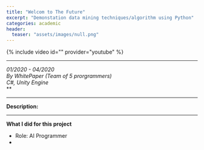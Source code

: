 ```yaml
---
title: "Welcom to The Future"
excerpt: "Demonstation data mining techniques/algorithm using Python"
categories: academic
header:
  teaser: "assets/images/null.png"
---
```


{% include video id="" provider="youtube" %}

---
*01/2020 - 04/2020*  
*By WhitePaper (Team of 5 prorgrammers)*  
*C#, Unity Engine*  
**  

---
**Description:**  
<div style="text-align: justify" markdown="1">

</div>

---
**What I did for this project**  
  * Role: AI Programmer  
  * 